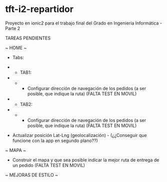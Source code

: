 # tft-i2-repartidor
Proyecto en ionic2 para el trabajo final del Grado en Ingeniería Informática - Parte 2

TAREAS PENDIENTES

~ HOME ~
- Tabs:
- * TAB1:
- * - Configurar dirección de navegación de los pedidos (a ser posible, que indique la ruta) (FALTA TEST EN MOVIL)
- * TAB2:
- * - Configurar dirección de navegación de los pedidos (a ser posible, que indique la ruta) (FALTA TEST EN MOVIL)

- Actualizar posición Lat-Lng (geolocalización) - (¿¿Conseguir que funcione con la app en segundo plano??)


~ MAPA ~

- Construir el mapa y que sea posible indicar la mejor ruta de entrega de un pedido (FALTA TEST EN MOVIL)

~ MEJORAS DE ESTILO ~